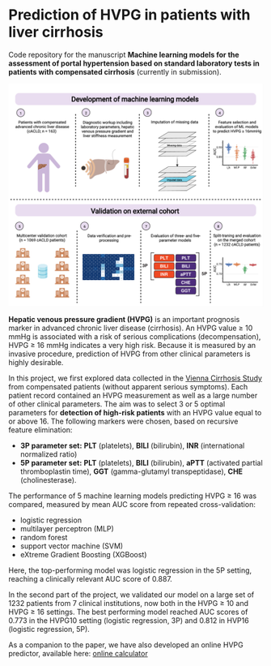 # Prediction of HVPG in patients with liver cirrhosis

Code repository for the manuscript **Machine learning models for the assessment of portal hypertension based on standard laboratory tests in patients with compensated cirrhosis** (currently in submission).

<p align="left"><img src="graphical_abstract.png " width="600"/></p>

**Hepatic venous pressure gradient (HVPG)** is an important prognosis marker in advanced chronic liver disease (cirrhosis). An HVPG value ≥ 10 mmHg is associated with a risk of serious complications (decompensation), HVPG ≥ 16 mmHg indicates a very high risk. Because it is measured by an invasive procedure, prediction of HVPG from other clinical parameters is highly desirable.

In this project, we first explored data collected in the [Vienna Cirrhosis Study](https://clinicaltrials.gov/ct2/show/NCT03267615) from compensated patients (without apparent serious symptoms). Each patient record contained an HVPG measurement as well as a large number of other clinical parameters. The aim was to select 3 or 5 optimal parameters for **detection of high-risk patients** with an HVPG value equal to or above 16. The following markers were chosen, based on recursive feature elimination:
 - **3P parameter set:** **PLT** (platelets), **BILI** (bilirubin),  **INR** (international normalized ratio)
 - **5P parameter set:** **PLT** (platelets), **BILI** (bilirubin),  **aPTT** (activated partial thromboplastin time), **GGT** (gamma-glutamyl transpeptidase), **CHE** (cholinesterase).

The performance of 5 machine learning models predicting HVPG ≥ 16 was compared, measured by mean AUC score from repeated cross-validation:
 - logistic regression
 - multilayer perceptron (MLP)
 - random forest
 - support vector machine (SVM)
 - eXtreme Gradient Boosting (XGBoost)

Here, the top-performing model was logistic regression in the 5P setting, reaching a clinically relevant AUC score of 0.887.

In the second part of the project, we validated our model on a large set of 1232 patients from 7 clinical institutions, now both in the HVPG ≥ 10 and HVPG ≥ 16 settings. The best performing model reached AUC scores of 0.773 in the HVPG10 setting (logistic regression, 3P) and 0.812 in HVP16 (logistic regression, 5P).

As a companion to the paper, we have also developed an online HVPG predictor, available here:
[online calculator](https://liver.at/vlsg/hvpg-calculator/)
